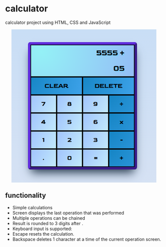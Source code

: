 # calculator

calculator project using HTML, CSS and JavaScript

<p align="center">
<img align="center" src="https://github.com/MC-GH/calculator/blob/main/img/PreviewImage.PNG" alt="PreviewImage">
</p>

## functionality

- Simple calculations
- Screen displays the last operation that was performed
- Multiple operations can be chained
- Result is rounded to 3 digits after .
 - Keyboard input is supported:
  - Escape resets the calculation.
  - Backspace deletes 1 character at a time of the current operation screen.
